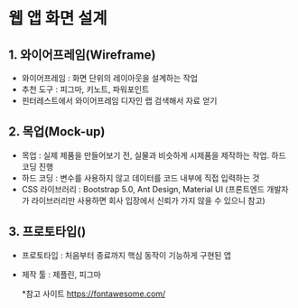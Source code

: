 
# 웹 앱 화면 설계

## 1. 와이어프레임(Wireframe)
- 와이어프레임 : 화면 단위의 레이아웃을 설계하는 작업
- 추천 도구 : 피그마, 키노트, 파워포인트
- 핀터레스트에서 와이어프레임 디자인 랩 검색해서 자료 얻기

## 2. 목업(Mock-up)
- 목업 : 실제 제품을 만들어보기 전, 실물과 비슷하게 시제품을 제작하는 작업. 하드 코딩 진행
- 하드 코딩 : 변수를 사용하지 않고 데이터를 코드 내부에 직접 입력하는 것
- CSS 라이브러리 : Bootstrap 5.0, Ant Design, Material UI
  (프론트엔드 개발자가 라이브러리만 사용하면 회사 입장에서 신뢰가 가지 않을 수 있으니 참고)

## 3. 프로토타입()
- 프로토타입 : 처음부터 종료까지 핵심 동작이 기능하게 구현된 앱
- 제작 툴 : 제플린, 피그마

  *참고 사이트
  https://fontawesome.com/

